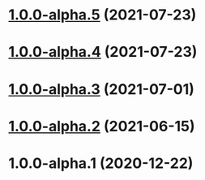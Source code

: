 # [1.0.0-alpha.5](https://github.com/repeated-pleasant-games/tabletop/compare/v1.0.0-alpha.4...v1.0.0-alpha.5) (2021-07-23)

# [1.0.0-alpha.4](https://github.com/repeated-pleasant-games/tabletop/compare/v1.0.0-alpha.3...v1.0.0-alpha.4) (2021-07-23)

# [1.0.0-alpha.3](https://github.com/repeated-pleasant-games/tabletop/compare/v1.0.0-alpha.2...v1.0.0-alpha.3) (2021-07-01)

# [1.0.0-alpha.2](https://github.com/repeated-pleasant-games/tabletop/compare/v1.0.0-alpha.1...v1.0.0-alpha.2) (2021-06-15)

# 1.0.0-alpha.1 (2020-12-22)
